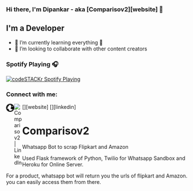 ### Hi there, I'm Dipankar - aka [Comparisov2][website] 👋

## I'm a Developer

- 🌱 I’m currently learning everything 🤣
- 👯 I’m looking to collaborate with other content creators


### Spotify Playing 🎧
[<img src="https://now-playing-codestackr.vercel.app/api/spotify-playing" alt="codeSTACKr Spotify Playing" width="350" />](https://open.spotify.com/user/swyqyimdc12jajde4vpwd2x1b)

### Connect with me:

[<img align="left" alt="Comparisov2.com" width="22px" src="https://raw.githubusercontent.com/iconic/open-iconic/master/svg/globe.svg" />][website]
[<img align="left" alt="Comparisov2 | LinkedIn" width="22px" src="https://github.com/DipNkr" />][linkedin]

# Comparisov2
Whatsapp Bot to scrap Flipkart and Amazon

Used Flask framework of Python, Twilio for Whatsapp Sandbox and Heroku for Online Server.

For a product, whatsapp bot will return you the urls of flipkart and Amazon. you can easily access them from there.






